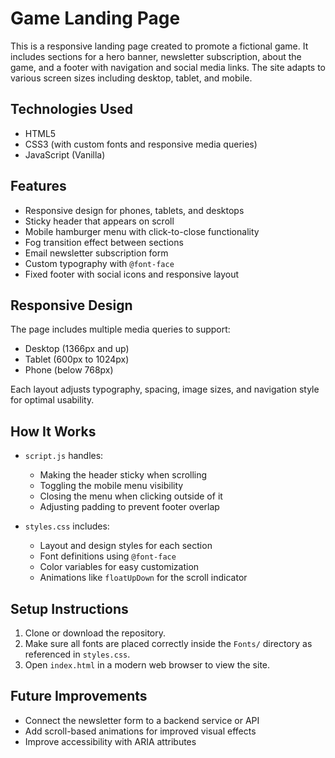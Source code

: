 # Game Landing Page

This is a responsive landing page created to promote a fictional game. It includes sections for a hero banner, newsletter subscription, about the game, and a footer with navigation and social media links. The site adapts to various screen sizes including desktop, tablet, and mobile.

## Technologies Used

- HTML5  
- CSS3 (with custom fonts and responsive media queries)  
- JavaScript (Vanilla)

## Features

- Responsive design for phones, tablets, and desktops
- Sticky header that appears on scroll
- Mobile hamburger menu with click-to-close functionality
- Fog transition effect between sections
- Email newsletter subscription form
- Custom typography with `@font-face`
- Fixed footer with social icons and responsive layout

## Responsive Design

The page includes multiple media queries to support:
- Desktop (1366px and up)
- Tablet (600px to 1024px)
- Phone (below 768px)

Each layout adjusts typography, spacing, image sizes, and navigation style for optimal usability.

## How It Works

- `script.js` handles:
  - Making the header sticky when scrolling
  - Toggling the mobile menu visibility
  - Closing the menu when clicking outside of it
  - Adjusting padding to prevent footer overlap

- `styles.css` includes:
  - Layout and design styles for each section
  - Font definitions using `@font-face`
  - Color variables for easy customization
  - Animations like `floatUpDown` for the scroll indicator

## Setup Instructions

1. Clone or download the repository.
2. Make sure all fonts are placed correctly inside the `Fonts/` directory as referenced in `styles.css`.
3. Open `index.html` in a modern web browser to view the site.

## Future Improvements

- Connect the newsletter form to a backend service or API
- Add scroll-based animations for improved visual effects
- Improve accessibility with ARIA attributes


